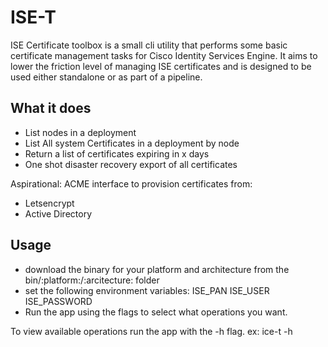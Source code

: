 # ISE-T
ISE Certificate toolbox is a small cli utility that performs some basic certificate management tasks for Cisco Identity Services Engine.  It aims to lower the friction level of managing ISE certificates and is designed to be used either standalone or as part of a pipeline.

## What it does

- List nodes in a deployment
- List All system Certificates in a deployment by node
- Return a list of certificates expiring in x days
- One shot disaster recovery export of all certificates

Aspirational:
ACME interface to provision certificates from:
- Letsencrypt
- Active Directory


## Usage
- download the binary for your platform and architecture from the bin/:platform:/:arcitecture: folder
- set the following environment variables:
    ISE_PAN
    ISE_USER
    ISE_PASSWORD
- Run the app using the flags to select what operations you want.

To view available operations run the app with the -h flag.
ex:  ice-t -h

